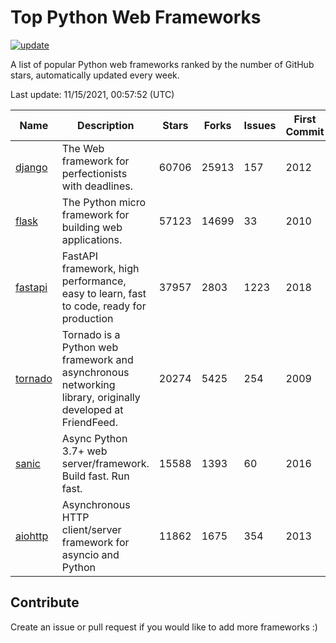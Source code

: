 # Top Python Web Frameworks

[![update](https://github.com/sunnysid3up/python-web-frameworks/actions/workflows/update.yml/badge.svg)](https://github.com/sunnysid3up/python-web-frameworks/actions/workflows/update.yml)

A list of popular Python web frameworks ranked by the number of GitHub stars, automatically updated every week.

Last update: 11/15/2021, 00:57:52 (UTC)

| Name          | Description          | Stars                     | Forks          | Issues               | First Commit        | Last Commit         |
|---------------|----------------------|---------------------------|----------------|----------------------|---------------------|---------------------|
| [django](https://github.com/django/django) | The Web framework for perfectionists with deadlines. | 60706 | 25913 | 157 | 2012 | 2021-11-14 |
| [flask](https://github.com/pallets/flask) | The Python micro framework for building web applications. | 57123 | 14699 | 33 | 2010 | 2021-11-14 |
| [fastapi](https://github.com/tiangolo/fastapi) | FastAPI framework, high performance, easy to learn, fast to code, ready for production | 37957 | 2803 | 1223 | 2018 | 2021-11-14 |
| [tornado](https://github.com/tornadoweb/tornado) | Tornado is a Python web framework and asynchronous networking library, originally developed at FriendFeed. | 20274 | 5425 | 254 | 2009 | 2021-11-13 |
| [sanic](https://github.com/sanic-org/sanic) | Async Python 3.7+ web server/framework. Build fast. Run fast. | 15588 | 1393 | 60 | 2016 | 2021-11-14 |
| [aiohttp](https://github.com/aio-libs/aiohttp) | Asynchronous HTTP client/server framework for asyncio and Python | 11862 | 1675 | 354 | 2013 | 2021-11-14 |

## Contribute 

Create an issue or pull request if you would like to add more frameworks :)